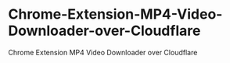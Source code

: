 # Chrome-Extension-MP4-Video-Downloader-over-Cloudflare
Chrome Extension MP4 Video Downloader over Cloudflare
